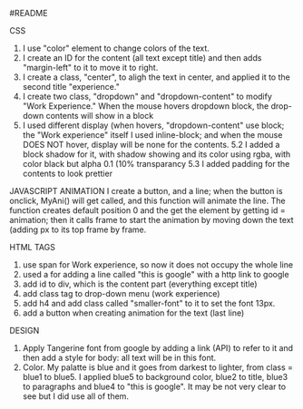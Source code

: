 #README

CSS
1. I use "color" element to change colors of the text.
2. I create an ID for the content (all text except title) and then adds "margin-left" to it to move it to right.
3. I create a class, "center", to aligh the text in center, and applied it to the second title "experience."
4. I create two class, "dropdown" and "dropdown-content" to modify "Work Experience." When the mouse hovers dropdown block, the drop-down contents will show in a block
5. I used different display (when hovers, "dropdown-content" use block; the "Work experience" itself I used inline-block; and when the mouse DOES NOT hover, display will be none for the contents.
5.2 I added a block shadow for it, with shadow showing and its color using rgba, with color black but alpha 0.1 (10% transparancy
5.3 I added padding for the contents to look prettier

JAVASCRIPT ANIMATION
I create a button, and a line; when the button is onclick, MyAni() will get called, and this function will animate the line.
The function creates default position 0 and the get the element by getting id = animation; then it calls frame to start the animation by moving down the text (adding px to its top
frame by frame.

HTML TAGS
1. use span for Work experience, so now it does not occupy the whole line
2. used a for adding a line called "this is google" with a http link to google
3. add id to div, which is the content part (everything except title)
4. add class tag to drop-down menu (work experience)
5. add h4 and add class called "smaller-font" to it to set the font 13px.
6. add a button when creating animation for the text (last line)

DESIGN
1. Apply Tangerine font from google by adding a link (API) to refer to it and then add a style for body: all text will be in this font.
2. Color. My palatte is blue and it goes from darkest to lighter, from class = blue1 to blue5. I applied blue5 to background color, blue2 to title, blue3 to paragraphs and blue4 to "this is google".
It may be not very clear to see but I did use all of them.
